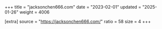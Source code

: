 +++
title = "jacksonchen666.com"
date = "2023-02-01"
updated = "2025-01-26"
weight = 4006

[extra]
source = "https://jacksonchen666.com/"
ratio = 58
size = 4
+++
